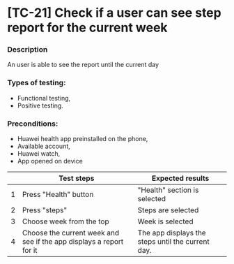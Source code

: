 # **[TC-21] Check if a user can see step report for the current week**

### **Description**

An user is able to see the report until the current day

### **Types of testing:**

- Functional testing,
- Positive testing.

### **Preconditions:**

- Huawei health app preinstalled on the phone,
- Available account,
- Huawei watch,
- App opened on device

|     | **Test steps**                                                      | **Expected results**                              |
| --- | ------------------------------------------------------------------- | ------------------------------------------------- |
| 1   | Press "Health" button                                               | "Health" section is selected                      |
| 2   | Press "steps"                                                       | Steps are selected                                |
| 3   | Choose week from the top                                            | Week is selected                                  |
| 4   | Choose the current week and see if the app displays a report for it | The app displays the steps until the current day. |
